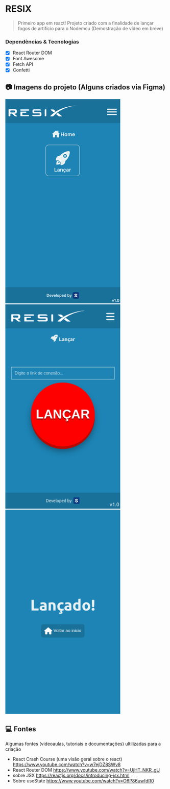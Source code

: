# RESIX

> Primeiro app em react! Projeto criado com a finalidade de lançar fogos de artifício para o Nodemcu (Demostração de vídeo em breve) 

### Dependências & Tecnologias

- [x] React Router DOM
- [x] Font Awesome 
- [x] Fetch API
- [x] Confetti

## :camera: Imagens do projeto (Alguns criados via Figma)
<img src="./src/screenshots/home.png" alt="Página Home" />
<img src="./src/screenshots/launch.png" alt="Página de lançamento" />
<img src="./src/screenshots/launched.png" alt="Página final" />

## 💻 Fontes

Algumas fontes (videoaulas, tutoriais e documentações) ultilizadas para a criação
* React Crash Course (uma visão geral sobre o react) https://www.youtube.com/watch?v=w7ejDZ8SWv8
* React Router DOM https://www.youtube.com/watch?v=UjHT_NKR_gU
* sobre JSX https://reactjs.org/docs/introducing-jsx.html
* Sobre useState https://www.youtube.com/watch?v=O6P86uwfdR0





